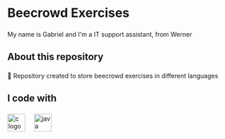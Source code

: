 <h1 align="left">Beecrowd Exercises</h1>

###

<p align="left">My name is Gabriel and I'm a IT support assistant, from Werner</p>

###

<h2 align="left">About this repository</h2>

###

<p align="left">🎯 Repository created to store beecrowd exercises in different languages</p>

###

<h2 align="left">I code with</h2>

###

<div align="left">
  <img src="https://cdn.jsdelivr.net/gh/devicons/devicon/icons/c/c-original.svg" height="40" alt="c logo"  />
  <img width="12" />
  <img src="https://cdn.jsdelivr.net/gh/devicons/devicon/icons/java/java-original.svg" height="40" alt="java logo"  />
</div>

###

